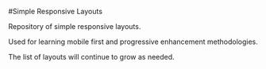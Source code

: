 #Simple Responsive Layouts

Repository of simple responsive layouts.

Used for learning mobile first and progressive enhancement methodologies.

The list of layouts will continue to grow as needed.
